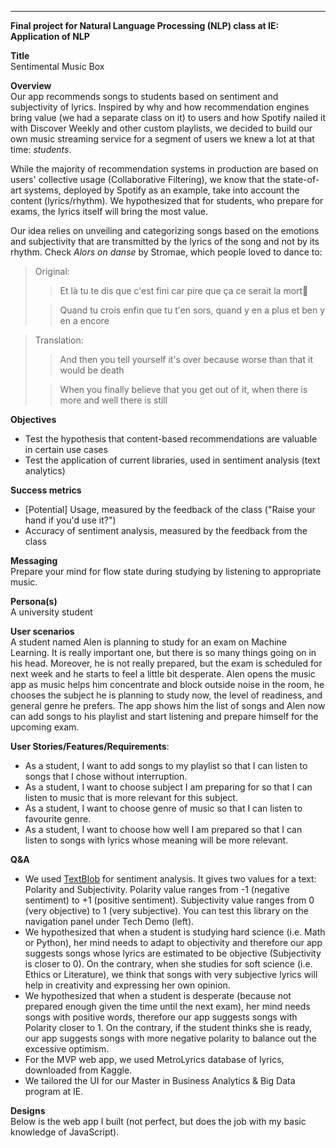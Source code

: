 ---
<div class="shadow p-3 mb-5 bg-white rounded">   

**Final project for Natural Language Processing (NLP) class at IE: Application of NLP**

**Title**   
Sentimental Music Box

**Overview**   
Our app recommends songs to students based on sentiment and subjectivity of lyrics. 
Inspired by why and how recommendation engines bring value (we had a separate class on it) to users and how Spotify nailed it with Discover Weekly and other custom playlists, we decided to build our own music streaming service for a segment of users we knew a lot at that time: *students*.

While the majority of recommendation systems in production are based on users' collective usage (Collaborative Filtering), we know that the state-of-art systems, deployed by Spotify as an example, take into account the content (lyrics/rhythm). We hypothesized that for students, who prepare for exams, the lyrics itself will bring the most value. 

Our idea relies on unveiling and categorizing songs based on the emotions and subjectivity that are transmitted by the lyrics of the song and not by its rhythm. Check *Alors on danse* by Stromae, which people loved to dance to:

> Original: 
>> Et là tu te dis que c'est fini car pire que ça ce serait la mort
>
>> Quand tu crois enfin que tu t'en sors, quand y en a plus et ben y en a encore

> Translation:
>> And then you tell yourself it's over because worse than that it would be death 
>
>> When you finally believe that you get out of it, when there is more and well there is still

**Objectives**
* Test the hypothesis that content-based recommendations are valuable in certain use cases
* Test the application of current libraries, used in sentiment analysis (text analytics)

**Success metrics**
* [Potential] Usage, measured by the feedback of the class ("Raise your hand if you'd use it?")
* Accuracy of sentiment analysis, measured by the feedback from the class

**Messaging**   
Prepare your mind for flow state during studying by listening to appropriate music.

**Persona(s)**   
A university student                                                                                                                                    

**User scenarios**  
A student named Alen is planning to study for an exam on Machine Learning. It is really important one, but there is so many things going on in his head. Moreover, he is not really prepared, but the exam is scheduled for next week and he starts to feel a little bit desperate.
Alen opens the music app as music helps him concentrate and block outside noise in the room, he chooses the subject he is planning to study now, the level of readiness, and general genre he prefers. The app shows him the list of songs and Alen now can add songs to his playlist and start listening and prepare himself for the upcoming exam. 

**User Stories/Features/Requirements**:    
* As a student, I want to add songs to my playlist so that I can listen to songs that I chose without interruption.
* As a student, I want to choose subject I am preparing for so that I can listen to music that is more relevant for this subject.
* As a student, I want to choose genre of music so that I can listen to favourite genre.
* As a student, I want to choose how well I am prepared so that I can listen to songs with lyrics whose meaning will be more relevant.

**Q&A**   
* We used [TextBlob](https://textblob.readthedocs.io) for sentiment analysis. It gives two values for a text: Polarity and Subjectivity. Polarity value ranges from -1 (negative sentiment) to +1 (positive sentiment). Subjectivity value ranges from 0 (very objective) to 1 (very subjective). You can test this library on the navigation panel under Tech Demo (left).
* We hypothesized that when a student is studying hard science (i.e. Math or Python), her mind needs to adapt to objectivity and therefore our app suggests songs whose lyrics are estimated to be objective (Subjectivity is closer to 0). On the contrary, when she studies for soft science (i.e. Ethics or Literature), we think that songs with very subjective lyrics will help in creativity and expressing her own opinion.   
* We hypothesized that when a student is desperate (because not prepared enough given the time until the next exam), her mind needs songs with positive words, therefore our app suggests songs with Polarity closer to 1. On the contrary, if the student thinks she is ready, our app suggests songs with more negative polarity to balance out the excessive optimism. 
* For the MVP web app, we used MetroLyrics database of lyrics, downloaded from Kaggle. 
* We tailored the UI for our Master in Business Analytics & Big Data program at IE.

**Designs**   
Below is the web app I built (not perfect, but does the job with my basic knowledge of JavaScript).
</div>